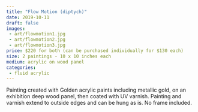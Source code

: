 ```yaml
---
title: "Flow Motion (diptych)"
date: 2019-10-11
draft: false
images:
 - art/flowmotion1.jpg
 - art/flowmotion2.jpg
 - art/flowmotion3.jpg
price: $220 for both (can be purchased individually for $130 each)
size: 2 paintings - 10 x 10 inches each
medium: acrylic on wood panel
categories:
 - fluid acrylic
---
```


Painting created with Golden acrylic paints including metallic gold, on an exhibition deep wood panel, then coated with UV varnish. Painting and varnish extend to outside edges and can be hung as is. No frame included.
